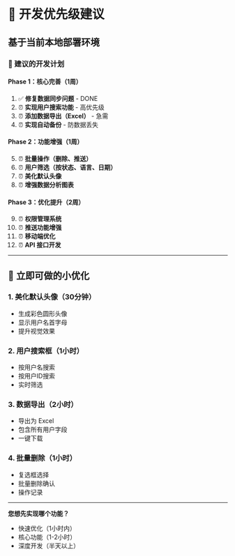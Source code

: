 # 🎯 开发优先级建议

## 基于当前本地部署环境

### 📅 建议的开发计划

#### Phase 1：核心完善（1周）
1. ✅ **修复数据同步问题** - DONE
2. ⏰ **实现用户搜索功能** - 高优先级
3. ⏰ **添加数据导出（Excel）** - 急需
4. ⏰ **实现自动备份** - 防数据丢失

#### Phase 2：功能增强（1周）
5. ⏰ **批量操作（删除、推送）**
6. ⏰ **用户筛选（按状态、语言、日期）**
7. ⏰ **美化默认头像**
8. ⏰ **增强数据分析图表**

#### Phase 3：优化提升（2周）
9. ⏰ **权限管理系统**
10. ⏰ **推送功能增强**
11. ⏰ **移动端优化**
12. ⏰ **API 接口开发**

---

## 🎨 立即可做的小优化

### 1. 美化默认头像（30分钟）
- 生成彩色圆形头像
- 显示用户名首字母
- 提升视觉效果

### 2. 用户搜索框（1小时）
- 按用户名搜索
- 按用户ID搜索
- 实时筛选

### 3. 数据导出（2小时）
- 导出为 Excel
- 包含所有用户字段
- 一键下载

### 4. 批量删除（1小时）
- 复选框选择
- 批量删除确认
- 操作记录

---

**您想先实现哪个功能？**
- 快速优化（1小时内）
- 核心功能（1-2小时）
- 深度开发（半天以上）
